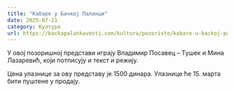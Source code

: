 ```yaml
---
title: "Кабаре у Бачкој Паланци"
date: 2025-07-21
category: Култура
url: https://backapalankavesti.com/kultura/pozoriste/kabare-u-backoj-palanci/
---
```


У овој позоришној представи играју Владимир Посавец – Тушек и Мина Лазаревић, који потписују и текст и режију.

Цена улазнице за ову представу је 1500 динара. Улазнице ће 15. марта бити пуштене у продају.
